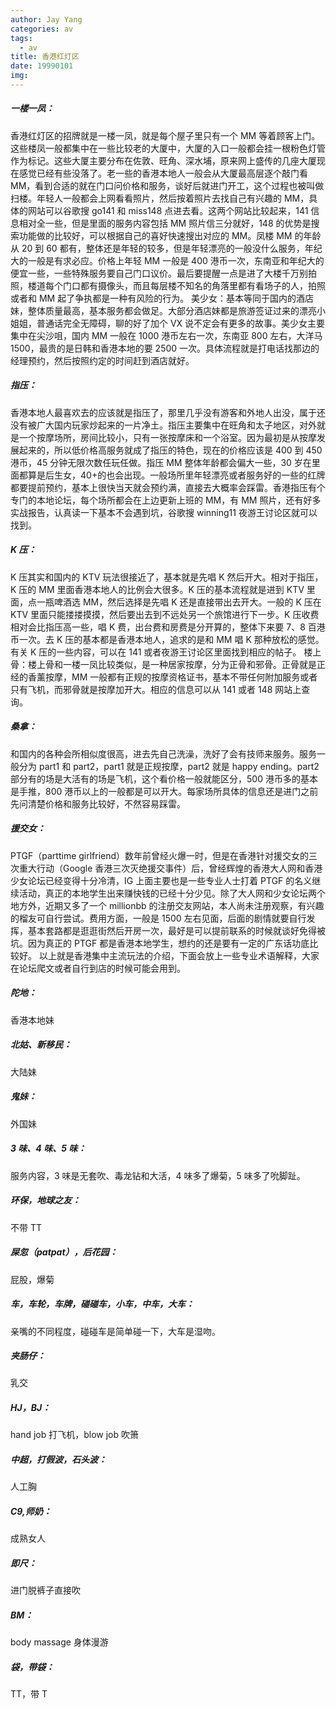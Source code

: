 ```yaml
---
author: Jay Yang
categories: av
tags: 
  - av
title: 香港红灯区
date: 19990101
img:
---
```


##### 一楼一凤：

香港红灯区的招牌就是一楼一凤，就是每个屋子里只有一个 MM 等着顾客上门。这些楼凤一般都集中在一些比较老的大厦中，大厦的入口一般都会挂一根粉色灯管作为标记。这些大厦主要分布在佐敦、旺角、深水埔，原来网上盛传的几座大厦现在感觉已经有些没落了。老一些的香港本地人一般会从大厦最高层逐个敲门看 MM，看到合适的就在门口问价格和服务，谈好后就进门开工，这个过程也被叫做扫楼。年轻人一般都会上网看看照片，然后按着照片去找自己有兴趣的 MM，具体的网站可以谷歌搜 go141 和 miss148 点进去看。这两个网站比较起来，141 信息相对全一些，但是里面的服务内容包括 MM 照片信三分就好，148 的优势是搜索功能做的比较好，可以根据自己的喜好快速搜出对应的 MM。凤楼 MM 的年龄从 20 到 60 都有，整体还是年轻的较多，但是年轻漂亮的一般没什么服务，年纪大的一般是有求必应。价格上年轻 MM 一般是 400 港币一次，东南亚和年纪大的便宜一些，一些特殊服务要自己门口议价。最后要提醒一点是进了大楼千万别拍照，楼道每个门口都有摄像头，而且每层楼不知名的角落里都有看场子的人，拍照或者和 MM 起了争执都是一种有风险的行为。
美少女：基本等同于国内的酒店妹，整体质量最高，基本服务都会做足。大部分酒店妹都是旅游签证过来的漂亮小姐姐，普通话完全无障碍，聊的好了加个 VX 说不定会有更多的故事。美少女主要集中在尖沙咀，国内 MM 一般在 1000 港币左右一次，东南亚 800 左右，大洋马 1500，最贵的是日韩和香港本地的要 2500 一次。具体流程就是打电话找那边的经理预约，然后按照约定的时间赶到酒店就好。

##### 指压：

香港本地人最喜欢去的应该就是指压了，那里几乎没有游客和外地人出没，属于还没有被广大国内玩家炒起来的一片净土。指压主要集中在旺角和太子地区，对外就是一个按摩场所，房间比较小，只有一张按摩床和一个浴室。因为最初是从按摩发展起来的，所以低价格高服务就成了指压的特色，现在的价格应该是 400 到 450 港币，45 分钟无限次数任玩任做。指压 MM 整体年龄都会偏大一些，30 岁在里面都算是后生女，40+的也会出现。一般场所里年轻漂亮或者服务好的一些的红牌都要提前预约，基本上很快当天就会预约满，直接去大概率会踩雷。香港指压有个专门的本地论坛，每个场所都会在上边更新上班的 MM，有 MM 照片，还有好多实战报告，认真读一下基本不会遇到坑，谷歌搜 winning11 夜游王讨论区就可以找到。

##### K 压：

K 压其实和国内的 KTV 玩法很接近了，基本就是先唱 K 然后开大。相对于指压，K 压的 MM 里面香港本地人的比例会大很多。K 压的基本流程就是进到 KTV 里面，点一瓶啤酒选 MM，然后选择是先唱 K 还是直接带出去开大。一般的 K 压在 KTV 里面只能搂搂摸摸，然后要出去到不远处另一个旅馆进行下一步。K 压收费相对会比指压高一些，唱 K 费，出台费和房费是分开算的，整体下来要 7、8 百港币一次。去 K 压的基本都是香港本地人，追求的是和 MM 唱 K 那种放松的感觉。有关 K 压的一些内容，可以在 141 或者夜游王讨论区里面找到相应的帖子。
楼上骨：楼上骨和一楼一凤比较类似，是一种居家按摩，分为正骨和邪骨。正骨就是正经的香薰按摩，MM 一般都有正规的按摩资格证书，基本不带任何附加服务或者只有飞机，而邪骨就是按摩加开大。相应的信息可以从 141 或者 148 网站上查询。

##### 桑拿：

和国内的各种会所相似度很高，进去先自己洗澡，洗好了会有技师来服务。服务一般分为 part1 和 part2，part1 就是正规按摩，part2 就是 happy ending。part2 部分有的场是大活有的场是飞机，这个看价格一般就能区分，500 港币多的基本是手推，800 港币以上的一般都是可以开大。每家场所具体的信息还是进门之前先问清楚价格和服务比较好，不然容易踩雷。

##### 援交女：

PTGF（parttime girlfriend）数年前曾经火爆一时，但是在香港针对援交女的三次重大行动（Google 香港三次灭绝援交事件）后，曾经辉煌的香港大人网和香港少女论坛已经变得十分冷清，IG 上面主要也是一些专业人士打着 PTGF 的名义继续活动，真正的本地学生出来赚快钱的已经十分少见。除了大人网和少女论坛两个地方外，近期又多了一个 millionbb 的注册交友网站，本人尚未注册观察，有兴趣的榴友可自行尝试。费用方面，一般是 1500 左右见面，后面的剧情就要自行发挥，基本套路都是逛逛街然后开房一次，最好是可以提前联系的时候就谈好免得被坑。因为真正的 PTGF 都是香港本地学生，想约的还是要有一定的广东话功底比较好。
以上就是香港集中主流玩法的介绍，下面会放上一些专业术语解释，大家在论坛爬文或者自行到店的时候可能会用到。

##### 陀地：

香港本地妹

##### 北姑、新移民：

大陆妹

##### 鬼妹：

外国妹

##### 3 味、4 味、5 味：

服务内容，3 味是无套吹、毒龙钻和大活，4 味多了爆菊，5 味多了吮脚趾。

##### 环保，地球之友：

不带 TT

##### 屎忽（patpat），后花园：

屁股，爆菊

##### 车，车轮，车牌，碰碰车，小车，中车，大车：

亲嘴的不同程度，碰碰车是简单碰一下，大车是湿吻。

##### 夹肠仔：

乳交

##### HJ，BJ：

hand job 打飞机，blow job 吹箫

##### 中超，打假波，石头波：

人工胸

##### C9,师奶：

成熟女人

##### 即尺：

进门脱裤子直接吹

##### BM：

body massage 身体漫游

##### 袋，带袋：

TT，带 T
